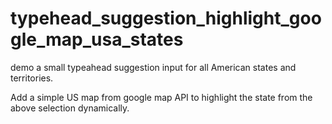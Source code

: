 # typehead_suggestion_highlight_google_map_usa_states

demo a small typeahead suggestion input for all American states and territories.

Add a simple US map from google map API to highlight the state from the above selection dynamically.
